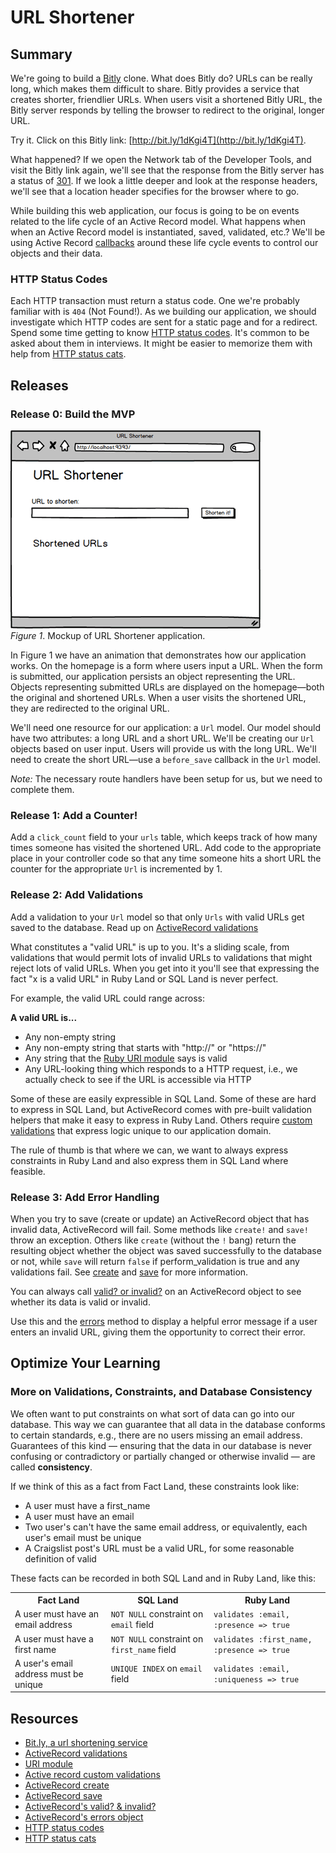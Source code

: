 # URL Shortener

## Summary
We're going to build a [Bitly][] clone.  What does Bitly do?  URLs can be really long, which makes them difficult to share.  Bitly provides a service that creates shorter, friendlier URLs.  When users visit a shortened Bitly URL, the Bitly server responds by telling the browser to redirect to the original, longer URL.

Try it.  Click on this Bitly link:  [http://bit.ly/1dKgi4T](http://bit.ly/1dKgi4T).

What happened?  If we open the Network tab of the Developer Tools, and visit the Bitly link again, we'll see that the response from the Bitly server has a status of [301][wikipedia 301].  If we look a little deeper and look at the response headers, we'll see that a location header specifies for the browser where to go.

While building this web application, our focus is going to be on events related to the life cycle of an Active Record model.  What happens when when an Active Record model is instantiated, saved, validated, etc.?  We'll be using Active Record [callbacks][rails guides callbacks] around these life cycle events to control our objects and their data.


### HTTP Status Codes
Each HTTP transaction must return a status code.  One we're probably familiar with is `404` (Not Found!).  As we building our application, we should investigate which HTTP codes are sent for a static page and for a redirect.  Spend some time getting to know [HTTP status codes][]. It's common to be asked about them in interviews.  It might be easier to memorize them with help from [HTTP status cats][].


## Releases
### Release 0: Build the MVP
![mvp animation](readme-assets/mvp-animation.gif)  
*Figure 1*.  Mockup of URL Shortener application.


In Figure 1 we have an animation that demonstrates how our application works.  On the homepage is a form where users input a URL.  When the form is submitted, our application persists an object representing the URL.  Objects representing submitted URLs are displayed on the homepage—both the original and shortened URLs.  When a user visits the shortened URL, they are redirected to the original URL.

We'll need one resource for our application:  a `Url` model.  Our model should have two attributes:  a long URL and a short URL.  We'll be creating our `Url` objects based on user input.  Users will provide us with the long URL.  We'll need to create the short URL—use a `before_save` callback in the `Url` model.

*Note:*  The necessary route handlers have been setup for us, but we need to complete them.



### Release 1:  Add a Counter!

Add a `click_count` field to your `urls` table, which keeps track of how many
times someone has visited the shortened URL.  Add code to the appropriate place
in your controller code so that any time someone hits a short URL the counter
for the appropriate `Url` is incremented by 1.

### Release 2: Add Validations

Add a validation to your `Url` model so that only `Urls` with valid URLs get
saved to the database.  Read up on [ActiveRecord validations][]

What constitutes a "valid URL" is up to you.  It's a sliding scale, from
validations that would permit lots of invalid URLs to validations that might
reject lots of valid URLs.  When you get into it you'll see that expressing the
fact "x is a valid URL" in Ruby Land or SQL Land is never perfect.

For example, the valid URL could range across:

**A valid URL is...**

* Any non-empty string
* Any non-empty string that starts with "http://" or "https://"
* Any string that the [Ruby URI module][URI module] says is valid
* Any URL-looking thing which responds to a HTTP request, i.e., we actually check to see if the URL is accessible via HTTP

Some of these are easily expressible in SQL Land.  Some of these are hard to
express in SQL Land, but ActiveRecord comes with pre-built validation helpers
that make it easy to express in Ruby Land.  Others require [custom
validations][] that express logic unique to our application domain.

The rule of thumb is that where we can, we want to always express constraints
in Ruby Land and also express them in SQL Land where feasible.

### Release 3: Add Error Handling

When you try to save (create or update) an ActiveRecord object that has invalid
data, ActiveRecord will fail.  Some methods like `create!` and `save!` throw an
exception.  Others like `create`  (without the `!` bang) return the  resulting
object whether the object was saved successfully to the database or not, while
`save` will return `false` if perform_validation is true and any validations
fail.  See [create][] and [save][] for more information.

You can always call [valid? or invalid?][valid invalid] on an ActiveRecord
object to see whether its data is valid or invalid.

Use this and the [errors][] method to display a helpful error message if a user
enters an invalid URL, giving them the opportunity to correct their error.

## Optimize Your Learning

### More on Validations, Constraints, and Database Consistency

We often want to put constraints on what sort of data can go into our database.
This way we can guarantee that all data in the database conforms to certain
standards, e.g., there are no users missing an email address.  Guarantees of
this kind &mdash; ensuring that the data in our database is never confusing or
contradictory or partially changed or otherwise invalid &mdash; are called
**consistency**.

If we think of this as a fact from Fact Land, these constraints look like:

* A user must have a first\_name
* A user must have an email
* Two user's can't have the same email address, or equivalently, each user's email must be unique
* A Craigslist post's URL must be a valid URL, for some reasonable definition of valid

These facts can be recorded in both SQL Land and in Ruby Land, like this:

<table class="table table-bordered table-striped">
  <tr>
    <th>Fact Land</th>
    <th>SQL Land</th>
    <th>Ruby Land</th>
  </tr>
  <tr>
    <td>A user must have an email address</td>
    <td><code>NOT NULL</code> constraint on <code>email</code> field</td>
    <td><code>validates :email, :presence => true</code></td>
  </tr>
  <tr>
    <td>A user must have a first name</td>
    <td><code>NOT NULL</code> constraint on <code>first_name</code> field</td>
    <td><code>validates :first_name, :presence => true</code></td>
  </tr>
  <tr>
    <td>A user's email address must be unique</td>
    <td><code>UNIQUE INDEX</code> on <code>email</code> field</td>
    <td><code>validates :email, :uniqueness => true</code></td>
  </tr>
</table>


## Resources

* [Bit.ly, a url shortening service][bitly]
* [ActiveRecord validations][]
* [URI module][]
* [Active record custom validations][custom validations]
* [ActiveRecord create][create]
* [ActiveRecord save][save]
* [ActiveRecord's valid? &amp; invalid?][valid invalid]
* [ActiveRecord's errors object][errors]
* [HTTP status codes][]
* [HTTP status cats][]


[bitly]: http://bitly.com/
[HTTP status codes]: http://en.wikipedia.org/wiki/List_of_HTTP_status_codes
[HTTP status cats]: http://httpcats.herokuapp.com/
[rails guides callbacks]: http://guides.rubyonrails.org/active_record_callbacks.html
[wikipedia 301]: https://en.wikipedia.org/wiki/HTTP_301


[ActiveRecord validations]: http://guides.rubyonrails.org/active_record_validations.html
[URI module]: http://www.ruby-doc.org/stdlib-1.9.3/libdoc/uri/rdoc/URI.html
[custom validations]: http://guides.rubyonrails.org/active_record_validations.html#performing-custom-validations
[create]: http://apidock.com/rails/ActiveRecord/Base/create/class
[save]: http://apidock.com/rails/ActiveRecord/Base/save
[valid invalid]: http://guides.rubyonrails.org/active_record_validations.html#valid-questionmark-and-invalid-questionmark
[errors]: http://guides.rubyonrails.org/active_record_validations.html#validations-overview-errors
